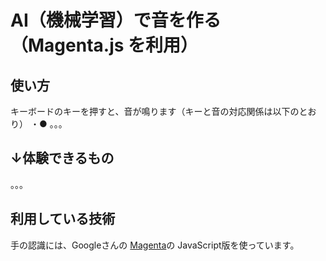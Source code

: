 # AI（機械学習）で音を作る（Magenta.js を利用）

## 使い方
キーボードのキーを押すと、音が鳴ります（キーと音の対応関係は以下のとおり）
・● 。。。

## ↓体験できるもの
。。。

## 利用している技術
手の認識には、Googleさんの [Magenta](https://magenta.tensorflow.org/)の JavaScript版を使っています。
